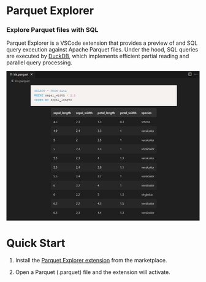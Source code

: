 # Parquet Explorer

### Explore Parquet files with SQL

Parquet Explorer is a VSCode extension that provides a preview of and SQL query
exceution against Apache Parquet files. Under the hood, SQL queries are executed
by [DuckDB](https://duckdb.org/), which implements efficient partial reading and
parallel query processing.

![Screenshot](./screenshot.png)

# Quick Start

1. Install the [Parquet Explorer extension](https://marketplace.visualstudio.com/items?itemName=AdamViola.parquet-explorer)
from the marketplace.

2. Open a Parquet (.parquet) file and the extension will activate.